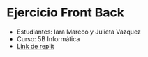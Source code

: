 # Ejercicio Front Back
-  Estudiantes: Iara Mareco y Julieta Vazquez
-  Curso: 5B Informática
-  [Link de replit](https://replit.com/@iaramareco/Ejercicio-Formulario) 
